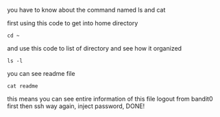 you have to know about the command named ls and cat

first using this code to get into home directory

    cd ~
    
and use this code to list of directory and see how it organized

    ls -l
    
you can see readme file

    cat readme
    
this means you can see entire information of this file
logout from bandit0 first then ssh way again, inject password, DONE!
